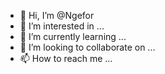 - 👋 Hi, I’m @Ngefor
- 👀 I’m interested in ...
- 🌱 I’m currently learning ...
- 💞️ I’m looking to collaborate on ...
- 📫 How to reach me ...

<!---
Ngefor/Ngefor is a ✨ special ✨ repository because its `README.md` (this file) appears on your GitHub profile.
You can click the Preview link to take a look at your changes.
--->
